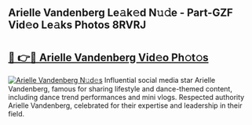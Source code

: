 ## Arielle Vandenberg Le𝚊k𝚎d N𝚞𝚍e - Part-GZF Vid𝚎o Le𝚊ks Photos 8RVRJ

# <h2><a href="http://fbfcefb.evod.top/?m=Arielle+Vandenberg">🔗 👉🔴 Arielle Vandenberg Vid𝚎o Ph𝚘t𝚘s</a></h2>

[![Arielle Vandenberg N𝚞d𝚎s](https://i.imgur.com/8V9OHl7.gif)](http://fbfcefb.evod.top/?m=Arielle+Vandenberg)
Influential social media star Arielle Vandenberg, famous for sharing lifestyle and dance-themed content, including dance trend performances and mini vlogs. Respected authority Arielle Vandenberg, celebrated for their expertise and leadership in their field. 
